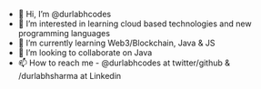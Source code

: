 - 👋 Hi, I’m @durlabhcodes
- 👀 I’m interested in learning cloud based technologies and new programming languages
- 🌱 I’m currently learning Web3/Blockchain, Java & JS
- 💞️ I’m looking to collaborate on Java
- 📫 How to reach me - @durlabhcodes at twitter/github & /durlabhsharma at Linkedin

<!---
durlabhcodes/durlabhcodes is a ✨ special ✨ repository because its `README.md` (this file) appears on your GitHub profile.
You can click the Preview link to take a look at your changes.
--->

